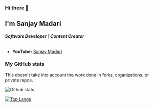 
### Hi there 👋

## I'm Sanjay Madari

###### ***Software Developer*** | ***Content Creator***

* **YouTube:** [Sanjay Madari](https://www.youtube.com/channel/UCHTCz6VVzPb9bBmcH3hYeJg)

<!-- ### I create videos, courses, or articles on the following topics:

* Python
* Fast API
* Django
* Vue.js
* JavaScript
* Sass -->

### My GitHub stats

This doesn't take into account the work done in forks, organizations, or private repos.

![Github stats](https://github-readme-stats.vercel.app/api?username=sanjaymadari&show_icons=true)


[![Top Langs](https://github-readme-stats.vercel.app/api/top-langs/?username=sanjaymadari)](https://github.com/anuraghazra/github-readme-stats)
